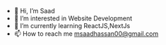 - 👋 Hi, I’m Saad
- 👀 I’m interested in Website Development
- 🌱 I’m currently learning ReactJS,NextJs
- 📫 How to reach me msaadhassan00@gmail.com

<!---
msaadhassan00/msaadhassan00 is a ✨ special ✨ repository because its `README.md` (this file) appears on your GitHub profile.
You can click the Preview link to take a look at your changes.
--->
